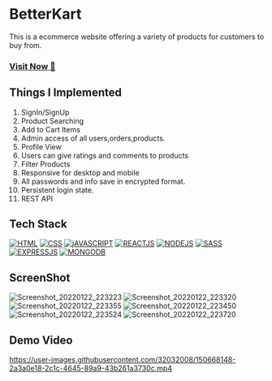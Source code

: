 # BetterKart
This is a ecommerce website offering a variety of products for customers to buy from.

### <a href="https://betterkart.herokuapp.com/" target="_blank">**Visit Now 🚀**</a>


## Things I Implemented
1. SignIn/SignUp
2. Product Searching
3. Add to Cart Items
4. Admin access of all users,orders,products.
5. Profile View
6. Users can give ratings and comments to products
7. Filter Products
8. Responsive for desktop and mobile
9. All passwords and info save in encrypted format.
10. Persistent login state.
11. REST API


## Tech Stack
[![HTML](https://img.shields.io/badge/HTML5-E34F26?style=for-the-badge&logo=html5&logoColor=white)](https://www.w3schools.com/html/)
[![CSS](https://img.shields.io/badge/CSS3-1572B6?style=for-the-badge&logo=css3&logoColor=white)](https://www.w3schools.com/css/)
[![jAVASCRIPT](https://img.shields.io/badge/JavaScript-323330?style=for-the-badge&logo=javascript&logoColor=F7DF1E)](https://developer.mozilla.org/en-US/docs/Web/JavaScript)
[![REACTJS](https://img.shields.io/badge/react-%2320232a.svg?style=for-the-badge&logo=react&logoColor=%2361DAFB)](https://reactjs.org/)
[![NODEJS](https://img.shields.io/badge/node.js-%2343853D.svg?style=for-the-badge&logo=node-dot-js&logoColor=white)](https://nodejs.org/en/docs/)
[![SASS](https://img.shields.io/badge/Sass-CC6699?style=for-the-badge&logo=sass&logoColor=white)](https://sass-lang.com/)
[![EXPRESSJS](https://img.shields.io/badge/Express.js-000000?style=for-the-badge&logo=express&logoColor=white)](https://expressjs.com/)
[![MONGODB](https://img.shields.io/badge/MongoDB-4EA94B?style=for-the-badge&logo=mongodb&logoColor=white)](https://www.mongodb.com/)

## ScreenShot
![Screenshot_20220122_223223](https://user-images.githubusercontent.com/32032008/150648507-43b216f0-40b0-41c6-a8bf-e276439bf5af.png)
![Screenshot_20220122_223320](https://user-images.githubusercontent.com/32032008/150648510-785d395b-58da-4df1-b1cc-43a49960eb86.png)
![Screenshot_20220122_223355](https://user-images.githubusercontent.com/32032008/150648512-b3c82392-d255-4fdf-83f4-ed1aaf94b44e.png)
![Screenshot_20220122_223450](https://user-images.githubusercontent.com/32032008/150648514-de42c95f-0047-442d-b620-657cb50414d0.png)
![Screenshot_20220122_223524](https://user-images.githubusercontent.com/32032008/150648516-ea48a1a6-0b8b-42d3-9c0f-cfba49971b2a.png)
![Screenshot_20220122_223720](https://user-images.githubusercontent.com/32032008/150648520-073e1961-1b0c-481d-8c07-4a00d4c0bd60.png)




## Demo Video
https://user-images.githubusercontent.com/32032008/150668148-2a3a0e18-2c1c-4645-89a9-43b261a3730c.mp4






